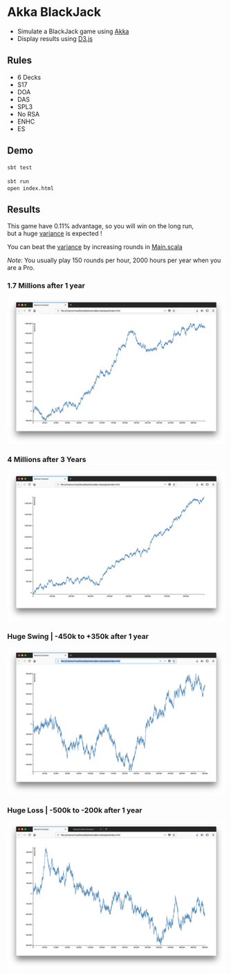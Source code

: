 # Akka BlackJack

* Simulate a BlackJack game using [Akka](https://akka.io)
* Display results using [D3.js](https://d3js.org)


## Rules

* 6 Decks
* S17
* DOA
* DAS
* SPL3
* No RSA
* ENHC
* ES


## Demo

    sbt test
    
    sbt run
    open index.html


## Results

This game have 0.11% advantage, so you will win on the long run,     
but a huge [variance](https://en.wikipedia.org/wiki/Variance) is expected !   

You can beat the [variance](https://en.wikipedia.org/wiki/Variance) by increasing rounds in [Main.scala](src/main/scala/fr/dailybrain/akka/blackjack/Main.scala)    

*Note:* You usually play 150 rounds per hour, 2000 hours per year when you are a Pro.


### 1.7 Millions after 1 year 
![One Million](src/main/resources/assets/one-million.png)

### 4 Millions after 3 Years
![Long Run](src/main/resources/assets/long-run.png)

### Huge Swing | -450k to +350k after 1 year
![Huge Win](src/main/resources/assets/huge-swing.png)

### Huge Loss | -500k to -200k after 1 year
![Huge Loss](src/main/resources/assets/huge-loss.png)

